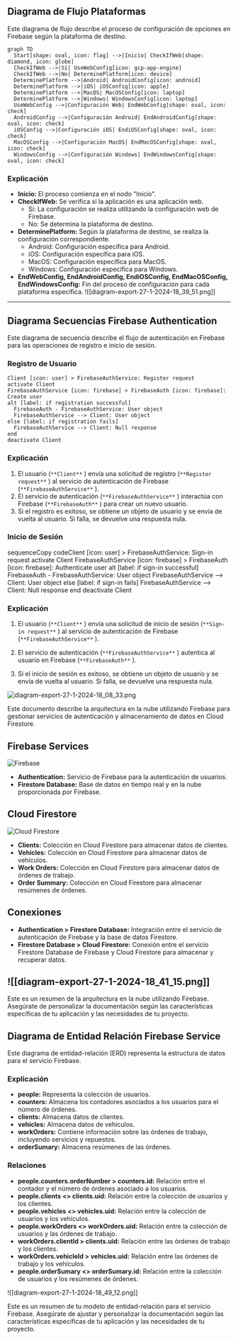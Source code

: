 ## Diagrama de Flujo Plataformas
Este diagrama de flujo describe el proceso de configuración de opciones en Firebase según la plataforma de destino.

``` sequence
graph TD
  Start[shape: oval, icon: flag] -->|Inicio| CheckIfWeb[shape: diamond, icon: globe]
  CheckIfWeb -->|Sí| UseWebConfig[icon: gcp-app-engine]
  CheckIfWeb -->|No| DeterminePlatform[icon: device]
  DeterminePlatform -->|Android| AndroidConfig[icon: android]
  DeterminePlatform -->|iOS| iOSConfig[icon: apple]
  DeterminePlatform -->|MacOS| MacOSConfig[icon: laptop]
  DeterminePlatform -->|Windows| WindowsConfig[icon: laptop]
  UseWebConfig -->|Configuración Web| EndWebConfig[shape: oval, icon: check]
  AndroidConfig -->|Configuración Android| EndAndroidConfig[shape: oval, icon: check]
  iOSConfig -->|Configuración iOS| EndiOSConfig[shape: oval, icon: check]
  MacOSConfig -->|Configuración MacOS| EndMacOSConfig[shape: oval, icon: check]
  WindowsConfig -->|Configuración Windows| EndWindowsConfig[shape: oval, icon: check]
```
### Explicación

- **Inicio:** El proceso comienza en el nodo "Inicio".
- **CheckIfWeb:** Se verifica si la aplicación es una aplicación web.  
    - Sí: La configuración se realiza utilizando la configuración web de Firebase.
    - No: Se determina la plataforma de destino.
- **DeterminePlatform:** Según la plataforma de destino, se realiza la configuración correspondiente.
    - Android: Configuración específica para Android.
    - iOS: Configuración específica para iOS.
    - MacOS: Configuración específica para MacOS.
    - Windows: Configuración específica para Windows.
- **EndWebConfig, EndAndroidConfig, EndiOSConfig, EndMacOSConfig, EndWindowsConfig:** Fin del proceso de configuración para cada plataforma específica.
![[diagram-export-27-1-2024-18_39_51.png]]
---
## Diagrama Secuencias Firebase Authentication
Este diagrama de secuencia describe el flujo de autenticación en Firebase para las operaciones de registro e inicio de sesión.

### Registro de Usuario

``` sequence
Client [icon: user] > FirebaseAuthService: Register request
activate Client
FirebaseAuthService [icon: firebase] > FirebaseAuth [icon: firebase]: Create user
alt [label: if registration successful]
  FirebaseAuth - FirebaseAuthService: User object
  FirebaseAuthService --> Client: User object
else [label: if registration fails]
  FirebaseAuthService --> Client: Null response
end
deactivate Client
``` 

### Explicación

1. El usuario (`**Client**` ) envía una solicitud de registro (`**Register request**` ) al servicio de autenticación de Firebase (`**FirebaseAuthService**` ).
2. El servicio de autenticación (`**FirebaseAuthService**` ) interactúa con Firebase (`**FirebaseAuth**` ) para crear un nuevo usuario.
3. Si el registro es exitoso, se obtiene un objeto de usuario y se envía de vuelta al usuario. Si falla, se devuelve una respuesta nula.
### Inicio de Sesión

sequenceCopy codeClient [icon: user] > FirebaseAuthService: Sign-in request
activate Client
FirebaseAuthService [icon: firebase] > FirebaseAuth [icon: firebase]: Authenticate user
alt [label: if sign-in successful]
  FirebaseAuth - FirebaseAuthService: User object
  FirebaseAuthService --> Client: User object
else [label: if sign-in fails]
  FirebaseAuthService --> Client: Null response
end
deactivate Client

### Explicación

1. El usuario (`**Client**` ) envía una solicitud de inicio de sesión (`**Sign-in request**` ) al servicio de autenticación de Firebase (`**FirebaseAuthService**` ).
    
2. El servicio de autenticación (`**FirebaseAuthService**` ) autentica al usuario en Firebase (`**FirebaseAuth**` ).
    
3. Si el inicio de sesión es exitoso, se obtiene un objeto de usuario y se envía de vuelta al usuario. Si falla, se devuelve una respuesta nula.
    

![diagram-export-27-1-2024-18_08_33.png](https://eraser.imgix.net/workspaces/WEJGXVuNz0EDQJfepg3a/foQFEQh3MteGbtpABAp87TbUrVk2/rbPvP8O1Jubm8hEJkFght.png?ixlib=js-3.7.0 "diagram-export-27-1-2024-18_08_33.png")


Este documento describe la arquitectura en la nube utilizando Firebase para gestionar servicios de autenticación y almacenamiento de datos en Cloud Firestore.

## Firebase Services

![Firebase](https://eraser.imgix.net/workspaces/3JR4douZSALxNZBah7YU/foQFEQh3MteGbtpABAp87TbUrVk2/p7Ywqg9okm7v-JZQhnckV.png?ixlib=js-3.7.0)
- **Authentication:** Servicio de Firebase para la autenticación de usuarios.
- **Firestore Database:** Base de datos en tiempo real y en la nube proporcionada por Firebase.
## Cloud Firestore

![Cloud Firestore](https://eraser.imgix.net/workspaces/3JR4douZSALxNZBah7YU/foQFEQh3MteGbtpABAp87TbUrVk2/PY4oPQxCKwRAW0YAu_nct.png?ixlib=js-3.7.0)
- **Clients:** Colección en Cloud Firestore para almacenar datos de clientes.
- **Vehicles:** Colección en Cloud Firestore para almacenar datos de vehículos.
- **Work Orders:** Colección en Cloud Firestore para almacenar datos de órdenes de trabajo.
- **Order Summary:** Colección en Cloud Firestore para almacenar resúmenes de órdenes.
## Conexiones

- **Authentication > Firestore Database:** Integración entre el servicio de autenticación de Firebase y la base de datos Firestore.
- **Firestore Database > Cloud Firestore:** Conexión entre el servicio Firestore Database de Firebase y Cloud Firestore para almacenar y recuperar datos.

![[diagram-export-27-1-2024-18_41_15.png]]
---

Este es un resumen de la arquitectura en la nube utilizando Firebase. Asegúrate de personalizar la documentación según las características específicas de tu aplicación y las necesidades de tu proyecto.

## Diagrama de Entidad Relación Firebase Service 
Este diagrama de entidad-relación (ERD) representa la estructura de datos para el servicio Firebase.
### Explicación

- **people:** Representa la colección de usuarios.
- **counters:** Almacena los contadores asociados a los usuarios para el número de órdenes.
- **clients:** Almacena datos de clientes.
- **vehicles:** Almacena datos de vehículos.
- **workOrders:** Contiene información sobre las órdenes de trabajo, incluyendo servicios y repuestos.
- **orderSumary:** Almacena resúmenes de las órdenes.

### Relaciones

- **people.counters.orderNumber > counters.id:** Relación entre el contador y el número de órdenes asociado a los usuarios.
- **people.clients <> clients.uid:** Relación entre la colección de usuarios y los clientes.
- **people.vehicles <> vehicles.uid:** Relación entre la colección de usuarios y los vehículos.
- **people.workOrders <> workOrders.uid:** Relación entre la colección de usuarios y las órdenes de trabajo.
- **workOrders.clientId > clients.uid:** Relación entre las órdenes de trabajo y los clientes.
- **workOrders.vehicleId > vehicles.uid:** Relación entre las órdenes de trabajo y los vehículos.
- **people.orderSumary <> orderSumary.id:** Relación entre la colección de usuarios y los resúmenes de órdenes.

![[diagram-export-27-1-2024-18_49_12.png]]

Este es un resumen de tu modelo de entidad-relación para el servicio Firebase. Asegúrate de ajustar y personalizar la documentación según las características específicas de tu aplicación y las necesidades de tu proyecto.